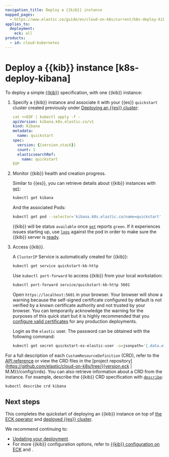 ```yaml
---
navigation_title: Deploy a {{kib}} instance
mapped_pages:
  - https://www.elastic.co/guide/en/cloud-on-k8s/current/k8s-deploy-kibana.html
applies_to:
  deployment:
    eck: all
products:
  - id: cloud-kubernetes
---
```


# Deploy a {{kib}} instance [k8s-deploy-kibana]

To deploy a simple [{{kib}}](/get-started/the-stack.md#stack-components-kibana) specification, with one {{kib}} instance:

1. Specify a {{kib}} instance and associate it with your {{es}} `quickstart` cluster created previously under [Deploying an {{es}} cluster](elasticsearch-deployment-quickstart.md):

    ```yaml subs=true
    cat <<EOF | kubectl apply -f -
    apiVersion: kibana.k8s.elastic.co/v1
    kind: Kibana
    metadata:
      name: quickstart
    spec:
      version: {{version.stack}}
      count: 1
      elasticsearchRef:
        name: quickstart
    EOF
    ```

2. Monitor {{kib}} health and creation progress.

    Similar to {{es}}, you can retrieve details about {{kib}} instances with [`get`](https://kubernetes.io/docs/reference/kubectl/generated/kubectl_get/):

    ```sh
    kubectl get kibana
    ```

    And the associated Pods:

    ```sh
    kubectl get pod --selector='kibana.k8s.elastic.co/name=quickstart'
    ```

    {{kib}} will be status `available` once [`get`](https://kubernetes.io/docs/reference/kubectl/generated/kubectl_get/) reports `green`. If it experiences issues starting up, use [`logs`](https://kubernetes.io/docs/reference/kubectl/generated/kubectl_logs/) against the pod in order to make sure the {{kib}} server is [ready](/troubleshoot/kibana/error-server-not-ready.md).

3. Access {{kib}}.

    A `ClusterIP` Service is automatically created for {{kib}}:

    ```sh
    kubectl get service quickstart-kb-http
    ```

    Use `kubectl port-forward` to access {{kib}} from your local workstation:

    ```sh
    kubectl port-forward service/quickstart-kb-http 5601
    ```

    Open `https://localhost:5601` in your browser. Your browser will show a warning because the self-signed certificate configured by default is not verified by a known certificate authority and not trusted by your browser. You can temporarily acknowledge the warning for the purposes of this quick start but it is highly recommended that you [configure valid certificates](/deploy-manage/security/k8s-https-settings.md#k8s-setting-up-your-own-certificate) for any production deployments.

    Login as the `elastic` user. The password can be obtained with the following command:

    ```sh
    kubectl get secret quickstart-es-elastic-user -o=jsonpath='{.data.elastic}' | base64 --decode; echo
    ```


For a full description of each `CustomResourceDefinition` (CRD), refer to the [API reference](cloud-on-k8s://reference/api-docs.md) or view the CRD files in the [project repository](https://github.com/elastic/cloud-on-k8s/tree/{{version.eck | M.M}}/config/crds). You can also retrieve information about a CRD from the instance. For example, describe the {{kib}} CRD specification with [`describe`](https://kubernetes.io/docs/reference/kubectl/generated/kubectl_describe/):

```sh
kubectl describe crd kibana
```

## Next steps

This completes the quickstart of deploying an {{kib}} instance on top of [the ECK operator](install-using-yaml-manifest-quickstart.md) and [deployed {{es}} cluster](elasticsearch-deployment-quickstart.md).

We recommend continuing to:
* [Updating your deployment](update-deployments.md).
* For more {{kib}} configuration options, refer to [{{kib}} configuration on ECK](kibana-configuration.md) and [](./configure-deployments.md).


